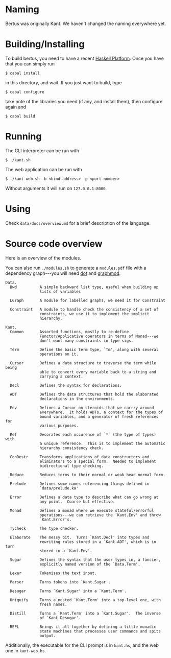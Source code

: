 Naming
======================================================================

Bertus was originally Kant.  We haven't changed the naming everywhere
yet.

Building/Installing
======================================================================

To build bertus, you need to have a recent [Haskell
Platform](http://www.haskell.org/platform/).  Once you have that you can
simply run

    $ cabal install

in this directory, and wait.  If you just want to build, type

    $ cabal configure

take note of the libraries you need (if any, and install them), then
configure again and

    $ cabal build

Running
======================================================================

The CLI interpreter can be run with

    $ ./kant.sh

The web application can be run with

    $ ./kant-web.sh -b <bind-address> -p <port-number>

Without arguments it will run on `127.0.0.1:8000`.

Using
======================================================================

Check `data/docs/overview.md` for a brief description of the language.

Source code overview
======================================================================

Here is an overview of the modules.

You can also run `./modules.sh` to generate a `modules.pdf` file with a
dependency graph---you will need [dot](http://www.graphviz.org/) and
[graphmod](http://hackage.haskell.org/package/graphmod).

````
Data.
  Bwd          A simple backward list type, useful when building up
               lists of variables

  LGraph       A module for labelled graphs, we need it for Constraint

  Constraint   A module to handle check the consistency of a set of
               constraints, we use it to implement the implicit
               hierarchy.

Kant.
  Common       Assorted functions, mostly to re-define
               Functor/Applicative operators in terms of Monad---we
               don't want many constraints in type sigs.

  Term         Define the basic term type, `Tm', along with several
               operations on it.

  Cursor       Defines a data structure to traverse the term while being
               able to convert every variable back to a string and
               carrying a context.

  Decl         Defines the syntax for declarations.

  ADT          Defines the data structures that hold the elaborated
               declarations in the environments.

  Env          Defines a Cursor on steroids that we carrry around
               everywhere.  It holds ADTs, a context for the types of
               bound variables, and a generator of fresh references for
               various purposes.

  Ref          Decorates each occurence of `*` (the type of types) with
               a unique reference.  This is to implement the automatic
               hierarchy consistency check.

  ConDestr     Transforms applications of data constructors and
               eliminators to a special form.  Needed to implement
               bidirectional type checking.

  Reduce       Reduces terms to their normal or weak head normal form.

  Prelude      Defines some names referencing things defined in
               `data/prelude.ka'

  Error        Defines a data type to describe what can go wrong at
               any point.  Coarse but effective.

  Monad        Defines a monad where we execute stateful/errorful
               operations---we can retrieve the `Kant.Env' and throw
               `Kant.Error's.

  TyCheck      The type checker.

  Elaborate    The messy bit.  Turns `Kant.Decl' into types and
               rewriting rules stored in a `Kant.ADT', which is in turn
               stored in a `Kant.Env'.

  Sugar        Defines the syntax that the user types in, a fancier,
               explicitly named version of the `Data.Term'.

  Lexer        Tokenises the text input.

  Parser       Turns tokens into `Kant.Sugar'.

  Desugar      Turns `Kant.Sugar' into a `Kant.Term'.

  Uniquify     Turns a nested `Kant.Term' into a top-level one, with
               fresh names.

  Distill      Turns a `Kant.Term' into a `Kant.Sugar'.  The inverse
               of `Kant.Desugar'.

  REPL         Brings it all together by defining a little monadic
               state machines that processes user commands and spits
               output.
````

Additionally, the executable for the CLI prompt is in `kant.hs`, and the
web one in `kant-web.hs`.
